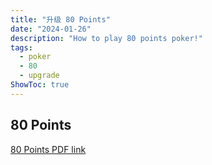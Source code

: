 ```yaml
---
title: "升级 80 Points"
date: "2024-01-26"
description: "How to play 80 points poker!"
tags:
  - poker
  - 80
  - upgrade
ShowToc: true
---
```


## 80 Points

[80 Points PDF link](80_points.pdf)
